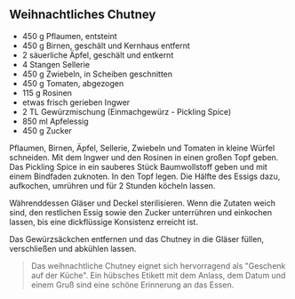 
## Weihnachtliches Chutney

- 450 g	Pflaumen, entsteint
- 450 g	Birnen, geschält und Kernhaus entfernt
- 2 säuerliche Äpfel, geschält und entkernt
- 4 Stangen Sellerie
- 450 g Zwiebeln, in Scheiben geschnitten
- 450 g	Tomaten, abgezogen
- 115 g	Rosinen
- etwas	frisch gerieben Ingwer 
- 2 TL Gewürzmischung (Einmachgewürz - Pickling Spice)
- 850 ml Apfelessig
- 450 g Zucker

Pflaumen, Birnen, Äpfel, Sellerie, Zwiebeln und Tomaten in kleine Würfel schneiden. Mit dem Ingwer und den Rosinen in einen großen Topf geben. Das Pickling Spice in ein sauberes Stück Baumwollstoff geben und mit einem Bindfaden zuknoten. In den Topf legen. Die Hälfte des Essigs dazu, aufkochen, umrühren und für 2 Stunden köcheln lassen.

Währenddessen Gläser und Deckel sterilisieren. Wenn die Zutaten weich sind, den restlichen Essig sowie den Zucker unterrühren und einkochen lassen, bis eine dickflüssige Konsistenz erreicht ist. 

Das Gewürzsäckchen entfernen und das Chutney in die Gläser füllen, verschließen und abkühlen lassen.

> Das weihnachtliche Chutney eignet sich hervorragend als "Geschenk auf der Küche". Ein hübsches Etikett mit dem Anlass, dem Datum und einem Gruß sind eine schöne Erinnerung an das Essen.
